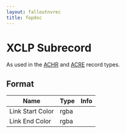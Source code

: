 ```yaml
---
layout: falloutnvrec
title: fopdoc
---
```

XCLP Subrecord
==========

As used in the [ACHR](../ACHR.html) and [ACRE](../ACRE.html) record types.

## Format

Name | Type | Info
-----|------|-----
Link Start Color | rgba |
Link End Color | rgba |
